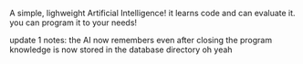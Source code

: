 A simple, lighweight Artificial Intelligence!
it learns code and can evaluate it.
you can program it to your needs!

update 1 notes:
    the AI now remembers even after closing the program
    knowledge is now stored in the database directory
    oh yeah